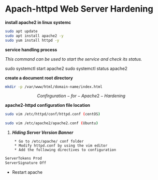 #  Apach-httpd Web Server Hardening

**install apache2 in linux systemc**

```bash
sudo apt update
sudo apt install apache2 -y
sudo yum install httpd -y
```

**service handling process**

_This command can be used to start the service and check its status._

sudo systemctl start apache2
sudo systemctl status apache2



**create a document root directory**

```bash
mkdir -p /var/www/html/domain-name/index.html
```



$$
Confirguration-for-Apache2-Hardening
$$

**apache2-httpd configuration file location**

```bash
sudo vim /etc/httpd/conf/httpd.conf (centOS)
    
sudo vim /etc/apache2/apache2.conf (Ubuntu)
```


1. **_Hiding Server Version Banner_**


        * Go to /etc/apache/ conf folder
        * Modify httpd.conf by using the vim editor
        * Add the following directives to configuration

```bash  
ServerTokens Prod
ServerSignature Off
```

* Restart apache
